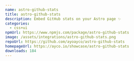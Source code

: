```yaml
---
name: astro-github-stats
title: astro-github-stats
description: Embed GitHub stats on your Astro page ✨
categories:
  - css+ui
npmUrl: https://www.npmjs.com/package/astro-github-stats
image: /assets/integrations/astro-github-stats.png
repoUrl: https://github.com/ayoayco/astro-github-stats
homepageUrl: https://ayco.io/showcase/astro-github-stats
downloads: 184
---
```

